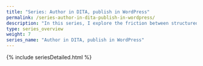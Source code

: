 ```yaml
---
title: "Series: Author in DITA, publish in WordPress"
permalink: /series-author-in-dita-publish-in-wordpress/
description: "In this series, I explore the friction between structured authoring and web publishing as I try to wrangle DITA authored content into WordPress. WordPress epitomizes one of the most commonly used web CMS platforms for publishing content and makes up about a quarter of the websites online. DITA is the structured authoring staple for tech comm, but its tripane outputs usually look dated and old-fashioned. How can we merge these worlds?"
type: series_overview
weight: 7
series_name: "Author in DITA, publish in WordPress"
---
```


{% include seriesDetailed.html %}